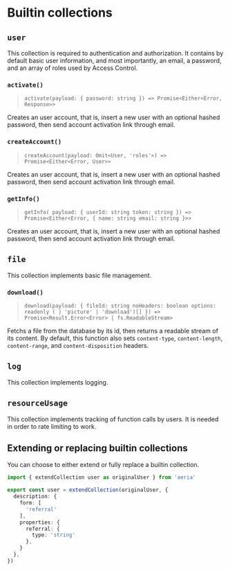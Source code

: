# Builtin collections

## `user`

This collection is required to authentication and authorization. It contains by default basic user information, and most importantly, an email, a password, and an array of roles used by Access Control.


### `activate()`
>`activate(payload: { password: string }) => Promise<Either<Error, Response>>`

Creates an user account, that is, insert a new user with an optional hashed password, then send account activation link through email.

### `createAccount()`
>`createAccount(payload: Omit<User, 'roles'>) => Promise<Either<Error, User>>`

Creates an user account, that is, insert a new user with an optional hashed password, then send account activation link through email.

### `getInfo()`
>`getInfo( payload: { userId: string token: string }) => Promise<Either<Error, { name: string email: string }>>`

Creates an user account, that is, insert a new user with an optional hashed password, then send account activation link through email.


## `file`

This collection implements basic file management.

### `download()`
>`download(payload: { fileId: string noHeaders: boolean options: readonly ( | 'picture' | 'download')[] }) => Promise<Result.Error<Error> | fs.ReadableStream>`

Fetchs a file from the database by its id, then returns a readable stream of its content.
By default, this function also sets `content-type`, `content-length`, `content-range`, and `content-disposition` headers.

## `log`

This collection implements logging. 

## `resourceUsage`

This collection implements tracking of function calls by users. It is needed in order to rate limiting to work.

## Extending or replacing builtin collections

You can choose to either extend or fully replace a builtin collection.

```ts
import { extendCollection user as originalUser } from 'aeria'

export const user = extendCollection(originalUser, {
  description: {
    form: [
      'referral'
    ],
    properties: {
      referral: {
        type: 'string'
      },
    }
  },
})
```

